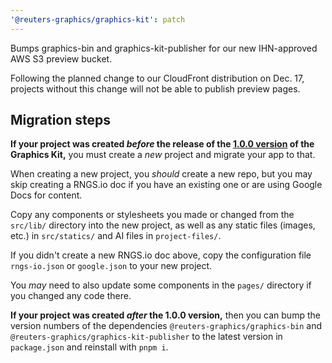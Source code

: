```yaml
---
'@reuters-graphics/graphics-kit': patch
---
```


Bumps graphics-bin and graphics-kit-publisher for our new IHN-approved AWS S3 preview bucket.

Following the planned change to our CloudFront distribution on Dec. 17, projects without this change will not be able to publish preview pages.

## Migration steps

**If your project was created _before_ the release of the [1.0.0 version](https://github.com/reuters-graphics/bluprint_graphics-kit/blob/main/CHANGELOG.md#100) of the Graphics Kit,** you must create a _new_ project and migrate your app to that.

When creating a new project, you _should_ create a new repo, but you may skip creating a RNGS.io doc if you have an existing one or are using Google Docs for content.

Copy any components or stylesheets you made or changed from the `src/lib/` directory into the new project, as well as any static files (images, etc.) in `src/statics/` and AI files in `project-files/`.

If you didn't create a new RNGS.io doc above, copy the configuration file `rngs-io.json` or `google.json` to your new project.

You _may_ need to also update some components in the `pages/` directory if you changed any code there.

**If your project was created _after_ the 1.0.0 version,** then you can bump the version numbers of the dependencies `@reuters-graphics/graphics-bin` and `@reuters-graphics/graphics-kit-publisher` to the latest version in `package.json` and reinstall with `pnpm i`.
